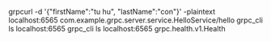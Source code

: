 grpcurl -d '{"firstName":"tu hu", "lastName":"con"}' -plaintext  localhost:6565 com.example.grpc.server.service.HelloService/hello
grpc_cli ls localhost:6565
grpc_cli ls localhost:6565 grpc.health.v1.Health
